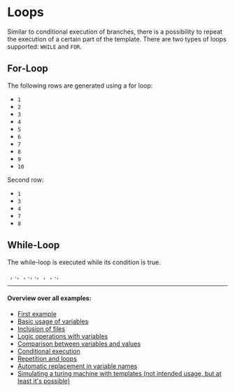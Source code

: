 # Loops

Similar to conditional execution of branches, there is a possibility to repeat the execution of a certain part of the template.
There are two types of loops supported: `WHILE` and `FOR`.

## For-Loop
The following rows are generated using a for loop:
 * `1`
 * `2`
 * `3`
 * `4`
 * `5`
 * `6`
 * `7`
 * `8`
 * `9`
 * `10`


Second row:
 * `1`
 * `3`
 * `4`
 * `7`
 * `8`


## While-Loop
The while-loop is executed while its condition is true.

 ` `,  `.`,  ` `,  `.`,  `.`,  ` `,  ` `,  `.`, 


---
#### Overview over all examples:
 - [First example](01_Simple_Template.md)
 - [Basic usage of variables](02_Variable_Operations.md)
 - [Inclusion of files](03_include_files.md)
 - [Logic operations with variables](04_Logic_Operators.md)
 - [Comparison between variables and values](05_Comparisons.md)
 - [Conditional execution](06_Conditions.md)
 - [Repetition and loops](07_Loops.md)
 - [Automatic replacement in variable names](08_Replacement_Operations.md)
 - [Simulating a turing machine with templates (not intended usage, but at least it's possible)](10_Turing_Simulation.md)


